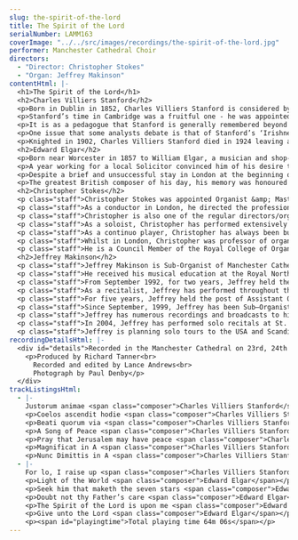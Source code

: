 ```yaml
---
slug: the-spirit-of-the-lord
title: The Spirit of the Lord
serialNumber: LAMM163
coverImage: "../../src/images/recordings/the-spirit-of-the-lord.jpg"
performer: Manchester Cathedral Choir
directors:
  - "Director: Christopher Stokes"
  - "Organ: Jeffrey Makinson"
contentHtml: |-
  <h1>The Spirit of the Lord</h1>
  <h2>Charles Villiers Stanford</h2>
  <p>Born in Dublin in 1852, Charles Villiers Stanford is considered by many to stand alongside Hubert Parry as a central figure in the ‘renaissance’ of British music at the end of the 19th century. His father was a lawyer and amateur musician and from a young age he was surrounded by culture, gaining insights into the music of many great composers, including Bach, Brahms and Mendelssohn. From a relatively young age Stanford was active as a composer, completing orchestral, chamber and sacred works before winning the organ scholarship to Queens College, Cambridge in 1870.</p>
  <p>Stanford’s time in Cambridge was a fruitful one - he was appointed conductor of the Cambridge University Musical Society (CUMS) in 1873 and organist at Trinity College early the following year. He took time off from his duties at Trinity in both 1874 and 1875 to visit Leipzig and again in 1876 to visit Berlin, trips which surely expanded his already very broad musical horizons. Appointment as Professor of Music at Cambridge came in 1887.</p>
  <p>It is as a pedagogue that Stanford is generally remembered beyond church music circles. As Professor of Composition at the Royal College of Music (a post he held from 1883) he taught many of the next generation of British composers including Benjamin, Bridge, Butterworth, Dyson, Gurney, Howells, Ireland and Vaughan Williams. It is strange, therefore, that so few of his own works are heard today. In his own time his ‘Irish’ Symphony (No.3) was performed across Europe, most notably at the opening of the Concertgebouw in Amsterdam, as well as in New York under the baton of Gustav Mahler in 1911. One field he yearned to achieve success in was that of Opera – he even lead a petition to London County Council appealing for the formation of a ‘national’ opera in 1898 – yet success largely eluded him. His opera Shamus O’Brien was, however, performed at the Broadway Theatre in New York in 1897.</p>
  <p>One issue that some analysts debate is that of Stanford’s ‘Irishness’. He was brought up in a privileged class descended from sixteenth and seventeenth century Englishmen. He supported the principles of the Act of Union (1800) and opposed Gladstone’s declaration of Home Rule in the later nineteenth century. He also banned performances of Shamus O’Brien in 1912, not wishing to be seen to encourage anti-Union sentiment. He must have, nonetheless, felt a spiritual bond with Ireland given the titles and material of many of his works. Even some of his organ pieces are based on Irish melodies.</p>
  <p>Knighted in 1902, Charles Villiers Stanford died in 1924 leaving a substantial legacy in both his former students and in his music.</p>
  <h2>Edward Elgar</h2>
  <p>Born near Worcester in 1857 to William Elgar, a musician and shop-owner, and Ann, an educated woman with an interest in music and the arts, the young Edward Elgar was from a young age exposed to music. Though he received tuition only upon the violin, Edward attracted attention though his piano improvisations. By the age of ten he was already writing music.</p>
  <p>A year working for a local Solicitor convinced him of his desire to pursue a career in music, and at sixteen Edward Elgar became a freelance musician, playing in many ensembles, both upon the violin and the bassoon. In 1884 he played first violin under Dvorˇák in the Three Choirs Festival of that year held in Worcester. By the later 1880s he had taken over from his father as organist of St.George’s Roman Catholic Church in Worcester.</p>
  <p>Despite a brief and unsuccessful stay in London at the beginning of the 1890s, Elgar’s music increased in popularity and by 1899 – the year the ‘Enigma’ Variations were born – he was a national figure. The premiere of The Dream of Gerontius a year later was somewhat less successful, yet its effect was enough to demonstrate the works enormous importance. Over the next few years Gerontius was heard across the continent. In 1904 the remarkable happened, for the first time a festival of music by a living British composer was held in Elgar’s honour at the Royal Opera House in Covent Garden. The disappointment of Gerontius’ genesis was consigned very firmly to history and, the success he so desired having been won, Elgar moved once more to London in 1912. Through works such as the ‘Pomp and Circumstance’ marches and later the Cello Concerto, Elgar had won the heart of a nation and a achieved a popularity across the musical world that remains undimmed to this day – one only needs to witness the ‘Last Night of the Proms’ for evidence of this.</p>
  <p>The greatest British composer of his day, his memory was honoured by the erection of a tablet in Westminster Abbey in 1972.</p>
  <h2>Christopher Stokes</h2>
  <p class="staff">Christopher Stokes was appointed Organist &amp; Master of the Choristers of Manchester Cathedral in 1996, having previously been appointed Organist of the Cathedral in 1992. Prior to that he worked in London, having held posts in two of London’s leading churches: as Organist &amp; Master of Music at St. Martin-in-the-Fields in Trafalgar Square and Director of Music at St. Margaret’s, Westminster Abbey.</p>
  <p class="staff">As a conductor in London, he directed the professional choirs for services at St. Martin's and St. Margaret’s at which royalty and ‘famous names’ from politics and the stage were often present. He also founded The Baroque Soloists of St Martin-in-the-Fields, (a group of leading baroque players and singers London). In Manchester he directs the Cathedral Choir, which, in addition to the essential Opus Dei, sings for regular television and radio broadcasts and has recorded a number of CDs. He also conducts the Cathedral Cantata Choir, which performs with the Manchester Camerata, and the Northern Chamber Orchestra.</p>
  <p class="staff">Christopher is also one of the regular directors/organists for Daily Service on BBC Radio 4. He directed the music for the 2001 live transmission of the Ascension Day service on Radio 4, conducting the Academy of St. Martin in the Fields and the Daily Service Singers. He again directed the service in 2002 with His Majesties Sagbutts and Cornetts.</p>
  <p class="staff">As a soloist, Christopher has performed extensively both in the UK and abroad. In 1997 he was the first to record on the Marcussen organ in Manchester’s new Bridgewater Hall with the BBC Philharmonic Orchestra. In February 1999 he played Elgar’s Organ Sonata in G there as part of the ‘Concert Plus’ series for the BBC. Since then, he has given two further recitals in the Hall. He has appeared as concerto soloist with numerous orchestras including the Manchester Camerata, the Northern Chamber Orchestra and the Orchestra of the Golden Age.</p>
  <p class="staff">As a continuo player, Christopher has always been busy. He has performed, toured, broadcast and recorded CDs with most of Britain's leading orchestras including the Hanover Band; the London Mozart Players; the London Symphony Orchestra; the London Bach Orchestra; the BBC Philharmonic Orchestra; the Hallé Orchestra and the Northern Chamber Orchestra. He has also performed and recorded with the Salzburg Bach-Chor and the MDR Radio Choir. He has a great many television and radio broadcasts to his credit.</p>
  <p class="staff">Whilst in London, Christopher was professor of organ at Trinity College of Music from 1976-1992, where he also studied from 1972-1976. He was invited to become Head of Organ Studies at Chetham’s School of Music in 1994.</p>
  <p class="staff">He is a Council Member of the Royal College of Organists and serves on its Education &amp; Events Group. He was also the Artistic Director of the Royal College of Organists’ Performer of the Year 2000 competition.</p>
  <h2>Jeffrey Makinson</h2>
  <p class="staff">Jeffrey Makinson is Sub-Organist of Manchester Cathedral and Coordinator of Organ Studies at the Royal Northern College of Music. He also teaches pianoforte at Chetham’s School of Music.</p>
  <p class="staff">He received his musical education at the Royal Northern College of Music, graduating with honours in 1992, also gaining the highest award for performance offered by the college, the Professional Performance Diploma. During his undergraduate years he studied the organ with Ronald Frost and was Organ Scholar at the City Church of St. Ann, Manchester.</p>
  <p class="staff">From September 1992, for two years, Jeffrey held the post of Organ Scholar at York Minster, developing a keen interest in choral direction and accompaniment. This he combined with postgraduate organ study at the RNCM with Gordon Stewart. For two years he won the Alice Shawcross prize for keyboard studies in Church Music. Jeffrey’s studies were also assisted by a Countess of Munster musical scholarship. During his time at York, Jeffrey gained the Fellowship of the Royal College of Organists.</p>
  <p class="staff">As a recitalist, Jeffrey has performed throughout the country, at many of the major British Cathedrals, collegiate chapels, churches, and concert halls, including numerous recitals at Westminster Abbey, Westminster Cathedral, St. Paul’s Cathedral and King’s College, Cambridge.</p>
  <p class="staff">For five years, Jeffrey held the post of Assistant Organist at Lincoln Cathedral, working with Colin Walsh. He also taught privately in Lincoln and directed two local choirs.</p>
  <p class="staff">Since September, 1999, Jeffrey has been Sub–Organist at Manchester Cathedral, working with Christopher Stokes, playing for most Cathedral services, and directing the Cathedral Voluntary Choir. He is active as a recitalist, accompanist and teacher throughout the city and region. In September 2000, he joined the staff the Royal Northern College of Music as Tutor in Organ Studies and he now coordinates the department. In 2001 he was a tutor at the Oundle ‘Pulling out the stops’ course for young organists.</p>
  <p class="staff">Jeffrey has numerous recordings and broadcasts to his credit, with York, Lincoln and Manchester Cathedral choirs, amongst others. He is a regular musical director and organist for BBC Radio Daily Service and in 2001 he played for the BBC pilgrimage in Rome. He has given first performances of works by Mark Blatchly, Martin Bussey, Bob Chilcott, Naji Hakim, Grayston Ives, Francis Jackson, George Lloyd, Richard Lloyd, Philip Moore and Andrew Sallis. Since 1998, he has been Organist in Residence at the Exon Singers Festival. In Manchester, he regularly performs with the BBC Philharmonic, Hallé and Northern Chamber Orchestras and the Manchester Camerata.</p>
  <p class="staff">In 2004, Jeffrey has performed solo recitals at St. Paul’s Cathedral, Westminster Abbey, St. John’s College, Cambridge, Manchester, Chester and Carlisle Cathedrals and Temple Church, London.</p>
  <p class="staff">Jeffrey is planning solo tours to the USA and Scandinavia in 2005.</p>
recordingDetailsHtml: |-
  <div id="details">Recorded in the Manchester Cathedral on 23rd, 24th and 25th June 2003 by kind permission of the Dean and Chapter.
    <p>Produced by Richard Tanner<br>
      Recorded and edited by Lance Andrews<br>
      Photograph by Paul Denby</p>
  </div>
trackListingsHtml:
  - |-
    Justorum animae <span class="composer">Charles Villiers Stanford</span>
    <p>Coelos ascendit hodie <span class="composer">Charles Villiers Stanford</span></p>
    <p>Beati quorum via <span class="composer">Charles Villiers Stanford</span></p>
    <p>A Song of Peace <span class="composer">Charles Villiers Stanford</span></p>
    <p>Pray that Jerusalem may have peace <span class="composer">Charles Villiers Stanford</span></p>
    <p>Magnificat in A <span class="composer">Charles Villiers Stanford</span></p>
    <p>Nunc Dimittis in A <span class="composer">Charles Villiers Stanford</span></p>
  - |-
    For lo, I raise up <span class="composer">Charles Villiers Stanford</span>
    <p>Light of the World <span class="composer">Edward Elgar</span></p>
    <p>Seek him that maketh the seven stars <span class="composer">Edward Elgar</span></p>
    <p>Doubt not thy Father’s care <span class="composer">Edward Elgar</span></p>
    <p>The Spirit of the Lord is upon me <span class="composer">Edward Elgar</span></p>
    <p>Give unto the Lord <span class="composer">Edward Elgar</span></p>
    <p><span id="playingtime">Total playing time 64m 06s</span></p>
---
```

